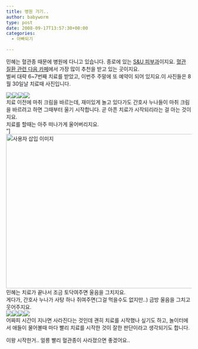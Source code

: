 ```yaml
---
title: 병원 가기..
author: babyworm
type: post
date: 2008-09-17T13:57:30+00:00
categories:
  - 아빠되기

---
```

민혜는 혈관종 때문에 병원에 다니고 있습니다. 종로에 있는 <A title="[http://www.allskin.co.kr/]로 이동합니다." href="http://www.allskin.co.kr/" target=_blank>S&U 피부과</A>이지요. <A title="[http://cafe.daum.net/hollosuky]로 이동합니다." href="http://cafe.daum.net/hollosuky" target=_blank>혈관 질환 관련 다음 카페</A>에서 가장 많이 추천을 받고 있는 곳이지요.  
벌써 대략 6~7번째 치료를 받았고, 이번주 주말에 또 예약이 되어 있지요.이 사진들은 8월 30일날 치료때 사진입니다.  

<img decoding="async" src="https://i0.wp.com/babyworm.net/wordpress/wp-content/uploads/1/jk360000000001.JPG?w=625"  data-recalc-dims="1" /><img decoding="async" src="https://i0.wp.com/babyworm.net/wordpress/wp-content/uploads/1/ik360000000000.JPG?w=625" class="aligncenter"  data-recalc-dims="1" /><img decoding="async" src="https://i0.wp.com/babyworm.net/wordpress/wp-content/uploads/1/jk360000000002.JPG?w=625"  data-recalc-dims="1" /><img decoding="async" src="https://i0.wp.com/babyworm.net/wordpress/wp-content/uploads/1/hk360000000004.JPG?w=625" class="aligncenter"  data-recalc-dims="1" />  
치료 이전에 마취 크림을 바르는데, 재미있게 놀고 있다가도 간호사 누나들이 마취 크림을 바르려고 하면 그때부터 울기 시작합니다. 곧 아픈 치료가 시작되리라는 걸 아는 것이지요.  
치료를 할때는 아주 떠나가게 울어버리지요.  
&#8221;]<img loading="lazy" decoding="async" src="https://i0.wp.com/babyworm.net/wordpress/wp-content/uploads/1/jk360000000003.JPG?resize=625%2C419" width="625" height="419" alt="사용자 삽입 이미지" data-recalc-dims="1" />  
민혜는 치료가 끝나서 조금 토닥여주면 울음을 그치지요.  
게다가, 간호사 누나가 사탕 하나 쥐여주면(그걸 먹을수도 없지만..) 금방 울음을 그치고 웃어주지요.  
<img decoding="async" src="https://i0.wp.com/babyworm.net/wordpress/wp-content/uploads/1/hk360000000005.JPG?w=400" class="aligncenter" data-recalc-dims="1" /><img decoding="async" src="https://i0.wp.com/babyworm.net/wordpress/wp-content/uploads/1/ik360000000001.JPG?w=400" class="aligncenter" data-recalc-dims="1" /><img decoding="async" src="https://i0.wp.com/babyworm.net/wordpress/wp-content/uploads/1/hk360000000006.JPG?w=400" class="aligncenter" data-recalc-dims="1" /><img decoding="async" src="https://i0.wp.com/babyworm.net/wordpress/wp-content/uploads/1/hk360000000003.JPG?w=400" class="aligncenter" data-recalc-dims="1" />  
어짜피 시간이 지나면 사라진다는 것인데 괜히 치료를 시작했나 싶기도 하고, 놀이터에서 애들이 물어볼때 마다 빨리 치료를 시작한 것이 잘한 판단이라고 생각되기도 합니다. 

이왕 시작한거.. 얼릉 빨리 혈관종이 사라졌으면 좋겠어요..
